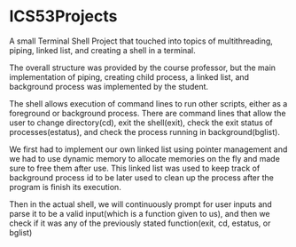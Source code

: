 # ICS53Projects

A small Terminal Shell Project that touched into topics of 
multithreading, piping, linked list, and creating a shell 
in a terminal.

The overall structure was provided by the course professor,
but the main implementation of piping, creating child process,
a linked list, and background process was implemented by the 
student.

The shell allows execution of command lines to run other 
scripts, either as a foreground or background process. 
There are command lines that allow the user to change
directory(cd), exit the shell(exit), check the exit status
of processes(estatus), and check the process running in 
background(bglist).

We first had to implement our own linked list using pointer
management and we had to use dynamic memory to allocate
memories on the fly and made sure to free them after use.
This linked list was used to keep track of background process
id to be later used to clean up the process after the program
is finish its execution.

Then in the actual shell, we will continuously prompt for user
inputs and parse it to be a valid input(which is a function 
given to us), and then we check if it was any of the previously
stated function(exit, cd, estatus, or bglist)
